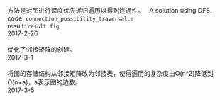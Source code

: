 方法是对图进行深度优先递归遍历以得到连通性。  
A solution using DFS.  
code: `connection_possibility_traversal.m`  
result: `result.fig`  
2017-2-26<br>
<br>
优化了邻接矩阵的创建。  
2017-3-1<br>
<br>
将图的存储结构从邻接矩阵改为邻接表，使得遍历的复杂度由O(n^2)降低到O(n+a)，a表示图的边数。<br>
2017-3-5
